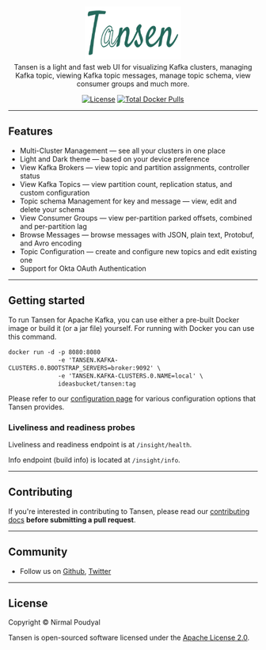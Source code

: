 <p align="center" style="height: 100px">
    <picture>
        <source media="(prefers-color-scheme: dark)" srcset="https://raw.githubusercontent.com/ideasbucketlabs/tansen/main/documentation/images/logo-dark.svg">
        <source media="(prefers-color-scheme: light)" srcset="https://raw.githubusercontent.com/ideasbucketlabs/tansen/main/documentation/images/logo-light.svg">
        <img alt="Tansen" src="https://raw.githubusercontent.com/ideasbucketlabs/tansen/main/documentation/images/logo-light.svg" width="194" height="108" style="max-width: 100%;">
    </picture>
</p>

<p align="center">
  Tansen is a light and fast web UI for visualizing Kafka clusters, managing Kafka topic, viewing Kafka topic messages, manage topic schema, view consumer groups and much more.
</p>


<p align="center">
    <a href="https://github.com/ideasbucketlabs/tansen/blob/main/LICENSE"><img src="https://img.shields.io/badge/License-Apache%202.0-blue.svg" alt="License"></a>
    <a href="https://hub.docker.com/r/ideasbucket/tansen"><img src="https://img.shields.io/docker/pulls/ideasbucket/tansen" alt="Total Docker Pulls"></a>
</p>

---
## Features

* Multi-Cluster Management — see all your clusters in one place
* Light and Dark theme — based on your device preference
* View Kafka Brokers — view topic and partition assignments, controller status
* View Kafka Topics — view partition count, replication status, and custom configuration
* Topic schema Management for key and message — view, edit and delete your schema
* View Consumer Groups — view per-partition parked offsets, combined and per-partition lag
* Browse Messages — browse messages with JSON, plain text, Protobuf, and Avro encoding
* Topic Configuration — create and configure new topics and edit existing one
* Support for Okta OAuth Authentication

---

## Getting started ##

To run Tansen for Apache Kafka, you can use either a pre-built Docker image or build it (or a jar file) yourself. For running with Docker you can use this command.
```shell
docker run -d -p 8080:8080
              -e 'TANSEN.KAFKA-CLUSTERS.0.BOOTSTRAP_SERVERS=broker:9092' \
              -e 'TANSEN.KAFKA-CLUSTERS.0.NAME=local' \
              ideasbucket/tansen:tag
```

Please refer to our [configuration page](https://github.com/ideasbucketlabs/tansen/blob/main/documentation/configuration.md) for various configuration options that Tansen provides.


### Liveliness and readiness probes

Liveliness and readiness endpoint is at `/insight/health`.

Info endpoint (build info) is located at `/insight/info`.

___

## Contributing
If you're interested in contributing to Tansen, please read our [contributing docs](https://github.com/ideasbucketlabs/tansen/blob/main/documentation/CONTRIBUTING.md) **before submitting a pull request**.

---
## Community
* Follow us on [Github](https://github.com/ideasbucketlabs/tansen), [Twitter](https://twitter.com/myideasbucket)

---
## License
Copyright © Nirmal Poudyal

Tansen is open-sourced software licensed under the [Apache License 2.0](LICENSE).
